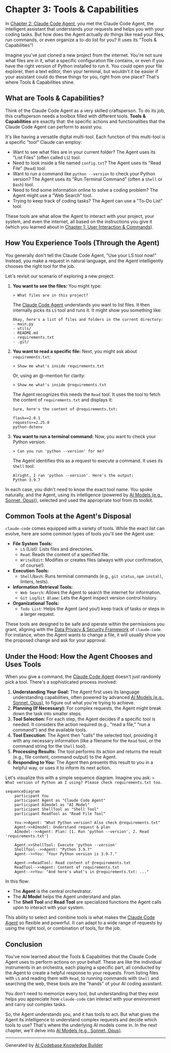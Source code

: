 # Chapter 3: Tools & Capabilities

In [Chapter 2: Claude Code Agent](02_claude_code_agent_.md), you met the Claude Code Agent, the intelligent assistant that understands your requests and helps you with your coding tasks. But how does the Agent actually *do* things like read your files, run commands, or even organize a to-do list for you? It uses its "Tools & Capabilities"!

Imagine you've just cloned a new project from the internet. You're not sure what files are in it, what a specific configuration file contains, or even if you have the right version of Python installed to run it. You could open your file explorer, then a text editor, then your terminal, but wouldn't it be easier if your assistant could do these things for you, right from one place? That's where Tools & Capabilities shine.

## What are Tools & Capabilities?

Think of the Claude Code Agent as a very skilled craftsperson. To do its job, this craftsperson needs a toolbox filled with different tools. **Tools & Capabilities** are exactly that: the specific actions and functionalities that the Claude Code Agent can perform to assist you.

It's like having a versatile digital multi-tool. Each function of this multi-tool is a specific "tool" Claude can employ:
*   Want to see what files are in your current folder? The Agent uses its "List Files" (often called `LS`) tool.
*   Need to look inside a file named `config.txt`? The Agent uses its "Read File" (`Read`) tool.
*   Want to run a command like `python --version` to check your Python version? The Agent uses its "Run Terminal Command" (often a `Shell` or `Bash`) tool.
*   Need to find some information online to solve a coding problem? The Agent might use a "Web Search" tool.
*   Trying to keep track of coding tasks? The Agent can use a "To-Do List" tool.

These tools are what allow the Agent to interact with your project, your system, and even the internet, all based on the instructions you give it (which you learned about in [Chapter 1: User Interaction & Commands](01_user_interaction___commands_.md)).

## How You Experience Tools (Through the Agent)

You generally don't tell the Claude Code Agent, "Use your LS tool now!" Instead, you make a request in natural language, and the Agent intelligently chooses the right tool for the job.

Let's revisit our scenario of exploring a new project:

1.  **You want to see the files:**
    You might type:
    ```
    > What files are in this project?
    ```
    The [Claude Code Agent](02_claude_code_agent_.md) understands you want to list files. It then internally picks its `LS` tool and runs it. It might show you something like:
    ```
    Okay, here's a list of files and folders in the current directory:
    - main.py
    - utils/
    - README.md
    - requirements.txt
    - .git/
    ```

2.  **You want to read a specific file:**
    Next, you might ask about `requirements.txt`:
    ```
    > Show me what's inside requirements.txt
    ```
    Or, using an @-mention for clarity:
    ```
    > Show me what's inside @requirements.txt
    ```
    The Agent recognizes this needs the `Read` tool. It uses the tool to fetch the content of `requirements.txt` and displays it:
    ```
    Sure, here's the content of @requirements.txt:

    flask==2.0.1
    requests>=2.25.0
    python-dotenv
    ```

3.  **You want to run a terminal command:**
    Now, you want to check your Python version:
    ```
    > Can you run 'python --version' for me?
    ```
    The Agent identifies this as a request to execute a command. It uses its `Shell` tool:
    ```
    Alright, I ran 'python --version'. Here's the output:
    Python 3.9.7
    ```

In each case, you didn't need to know the exact tool name. You spoke naturally, and the Agent, using its intelligence (powered by [AI Models (e.g., Sonnet, Opus)](04_ai_models__e_g___sonnet__opus__.md)), selected and used the appropriate tool from its toolkit.

## Common Tools at the Agent's Disposal

`claude-code` comes equipped with a variety of tools. While the exact list can evolve, here are some common types of tools you'll see the Agent use:

*   **File System Tools:**
    *   `LS` (List): Lists files and directories.
    *   `Read`: Reads the content of a specified file.
    *   `Write`/`Edit`: Modifies or creates files (always with your confirmation, of course!).
*   **Execution Tools:**
    *   `Shell`/`Bash`: Runs terminal commands (e.g., `git status`, `npm install`, linters, tests).
*   **Information Retrieval Tools:**
    *   `Web Search`: Allows the Agent to search the internet for information.
    *   `Git Log`/`Git Blame`: Lets the Agent inspect version control history.
*   **Organizational Tools:**
    *   `Todo List`: Helps the Agent (and you!) keep track of tasks or steps in a larger request.

These tools are designed to be safe and operate within the permissions you grant, aligning with the [Data Privacy & Security Framework](07_data_privacy___security_framework_.md) of `claude-code`. For instance, when the Agent wants to change a file, it will usually show you the proposed change and ask for your approval.

## Under the Hood: How the Agent Chooses and Uses Tools

When you give a command, the [Claude Code Agent](02_claude_code_agent_.md) doesn't just randomly pick a tool. There's a sophisticated process involved:

1.  **Understanding Your Goal:** The Agent first uses its language understanding capabilities, often powered by advanced [AI Models (e.g., Sonnet, Opus)](04_ai_models__e_g___sonnet__opus__.md), to figure out what you're trying to achieve.
2.  **Planning (If Necessary):** For complex requests, the Agent might break down the task into smaller steps.
3.  **Tool Selection:** For each step, the Agent decides if a specific tool is needed. It considers the action required (e.g., "read a file," "run a command") and the available tools.
4.  **Tool Execution:** The Agent then "calls" the selected tool, providing it with any necessary information (like a filename for the `Read` tool, or the command string for the `Shell` tool).
5.  **Processing Results:** The tool performs its action and returns the result (e.g., file content, command output) to the Agent.
6.  **Responding to You:** The Agent then presents this result to you in a helpful way, or uses it to inform its next action.

Let's visualize this with a simple sequence diagram. Imagine you ask: `> What version of Python am I using? Please check requirements.txt too.`

```mermaid
sequenceDiagram
    participant You
    participant Agent as "Claude Code Agent"
    participant AImodel as "AI Model"
    participant ShellTool as "Shell Tool"
    participant ReadTool as "Read File Tool"

    You->>Agent: "What Python version? Also check @requirements.txt"
    Agent->>AImodel: Understand request & plan
    AImodel-->>Agent: Plan: [1. Run 'python --version', 2. Read 'requirements.txt']

    Agent->>ShellTool: Execute 'python --version'
    ShellTool-->>Agent: "Python 3.9.7"
    Agent-->>You: "Your Python version is 3.9.7."

    Agent->>ReadTool: Read content of @requirements.txt
    ReadTool-->>Agent: Content of requirements.txt
    Agent-->>You: "And here's what's in @requirements.txt: ..."
```

In this flow:
*   The **Agent** is the central orchestrator.
*   The **AI Model** helps the Agent understand and plan.
*   The **Shell Tool** and **Read Tool** are specialized functions the Agent calls upon to interact with your system.

This ability to select and combine tools is what makes the [Claude Code Agent](02_claude_code_agent_.md) so flexible and powerful. It can adapt to a wide range of requests by using the right tool, or combination of tools, for the job.

## Conclusion

You've now learned about the Tools & Capabilities that the Claude Code Agent uses to perform actions on your behalf. These are like the individual instruments in an orchestra, each playing a specific part, all conducted by the Agent to create a helpful response to your requests. From listing files with `LS` and reading them with `Read`, to running commands with `Shell` and searching the web, these tools are the "hands" of your AI coding assistant.

You don't need to memorize every tool, but understanding that they exist helps you appreciate how `claude-code` can interact with your environment and carry out complex tasks.

So, the Agent understands you, and it has tools to act. But what gives the Agent its intelligence to understand complex requests and decide which tools to use? That's where the underlying AI models come in. In the next chapter, we'll delve into [AI Models (e.g., Sonnet, Opus)](04_ai_models__e_g___sonnet__opus__.md).

---

Generated by [AI Codebase Knowledge Builder](https://github.com/The-Pocket/Tutorial-Codebase-Knowledge)